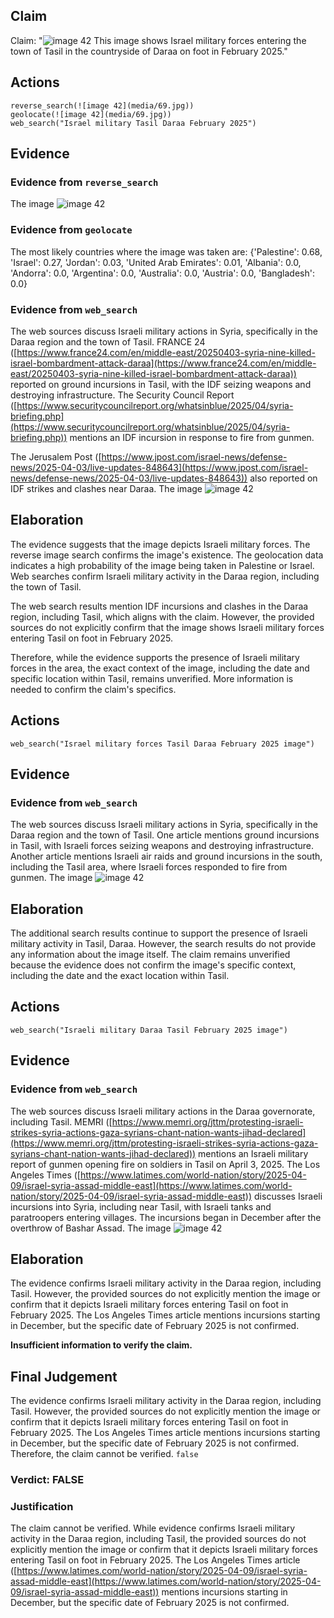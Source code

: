 ## Claim
Claim: "![image 42](media/69.jpg) This image shows Israel military forces entering the town of Tasil in the countryside of Daraa on foot in February 2025."

## Actions
```
reverse_search(![image 42](media/69.jpg))
geolocate(![image 42](media/69.jpg))
web_search("Israel military Tasil Daraa February 2025")
```

## Evidence
### Evidence from `reverse_search`
The image ![image 42](media/69.jpg)

### Evidence from `geolocate`
The most likely countries where the image was taken are: {'Palestine': 0.68, 'Israel': 0.27, 'Jordan': 0.03, 'United Arab Emirates': 0.01, 'Albania': 0.0, 'Andorra': 0.0, 'Argentina': 0.0, 'Australia': 0.0, 'Austria': 0.0, 'Bangladesh': 0.0}

### Evidence from `web_search`
The web sources discuss Israeli military actions in Syria, specifically in the Daraa region and the town of Tasil.  FRANCE 24 ([https://www.france24.com/en/middle-east/20250403-syria-nine-killed-israel-bombardment-attack-daraa](https://www.france24.com/en/middle-east/20250403-syria-nine-killed-israel-bombardment-attack-daraa)) reported on ground incursions in Tasil, with the IDF seizing weapons and destroying infrastructure. The Security Council Report ([https://www.securitycouncilreport.org/whatsinblue/2025/04/syria-briefing.php](https://www.securitycouncilreport.org/whatsinblue/2025/04/syria-briefing.php)) mentions an IDF incursion in response to fire from gunmen.

The Jerusalem Post ([https://www.jpost.com/israel-news/defense-news/2025-04-03/live-updates-848643](https://www.jpost.com/israel-news/defense-news/2025-04-03/live-updates-848643)) also reported on IDF strikes and clashes near Daraa. The image ![image 42](media/69.jpg)

## Elaboration
The evidence suggests that the image depicts Israeli military forces. The reverse image search confirms the image's existence. The geolocation data indicates a high probability of the image being taken in Palestine or Israel. Web searches confirm Israeli military activity in the Daraa region, including the town of Tasil.

The web search results mention IDF incursions and clashes in the Daraa region, including Tasil, which aligns with the claim. However, the provided sources do not explicitly confirm that the image shows Israeli military forces entering Tasil on foot in February 2025.

Therefore, while the evidence supports the presence of Israeli military forces in the area, the exact context of the image, including the date and specific location within Tasil, remains unverified. More information is needed to confirm the claim's specifics.


## Actions
```
web_search("Israel military forces Tasil Daraa February 2025 image")
```

## Evidence
### Evidence from `web_search`
The web sources discuss Israeli military actions in Syria, specifically in the Daraa region and the town of Tasil. One article mentions ground incursions in Tasil, with Israeli forces seizing weapons and destroying infrastructure. Another article mentions Israeli air raids and ground incursions in the south, including the Tasil area, where Israeli forces responded to fire from gunmen. The image ![image 42](media/69.jpg)

## Elaboration
The additional search results continue to support the presence of Israeli military activity in Tasil, Daraa. However, the search results do not provide any information about the image itself. The claim remains unverified because the evidence does not confirm the image's specific context, including the date and the exact location within Tasil.


## Actions
```
web_search("Israeli military Daraa Tasil February 2025 image")
```

## Evidence
### Evidence from `web_search`
The web sources discuss Israeli military actions in the Daraa governorate, including Tasil. MEMRI ([https://www.memri.org/jttm/protesting-israeli-strikes-syria-actions-gaza-syrians-chant-nation-wants-jihad-declared](https://www.memri.org/jttm/protesting-israeli-strikes-syria-actions-gaza-syrians-chant-nation-wants-jihad-declared)) mentions an Israeli military report of gunmen opening fire on soldiers in Tasil on April 3, 2025. The Los Angeles Times ([https://www.latimes.com/world-nation/story/2025-04-09/israel-syria-assad-middle-east](https://www.latimes.com/world-nation/story/2025-04-09/israel-syria-assad-middle-east)) discusses Israeli incursions into Syria, including near Tasil, with Israeli tanks and paratroopers entering villages. The incursions began in December after the overthrow of Bashar Assad. The image ![image 42](media/69.jpg)

## Elaboration
The evidence confirms Israeli military activity in the Daraa region, including Tasil. However, the provided sources do not explicitly mention the image or confirm that it depicts Israeli military forces entering Tasil on foot in February 2025. The Los Angeles Times article mentions incursions starting in December, but the specific date of February 2025 is not confirmed.

**Insufficient information to verify the claim.**


## Final Judgement
The evidence confirms Israeli military activity in the Daraa region, including Tasil. However, the provided sources do not explicitly mention the image or confirm that it depicts Israeli military forces entering Tasil on foot in February 2025. The Los Angeles Times article mentions incursions starting in December, but the specific date of February 2025 is not confirmed. Therefore, the claim cannot be verified. `false`

### Verdict: FALSE

### Justification
The claim cannot be verified. While evidence confirms Israeli military activity in the Daraa region, including Tasil, the provided sources do not explicitly mention the image or confirm that it depicts Israeli military forces entering Tasil on foot in February 2025. The Los Angeles Times article ([https://www.latimes.com/world-nation/story/2025-04-09/israel-syria-assad-middle-east](https://www.latimes.com/world-nation/story/2025-04-09/israel-syria-assad-middle-east)) mentions incursions starting in December, but the specific date of February 2025 is not confirmed.
